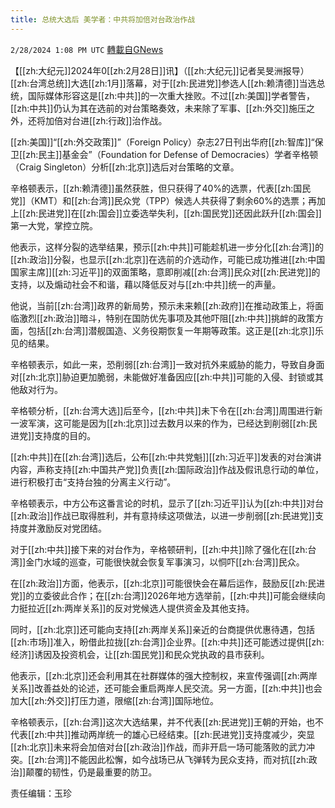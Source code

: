 ```yaml
---
title: 总统大选后 美学者：中共将加倍对台政治作战
---
```

`2/28/2024 1:08 PM UTC` [轉載自GNews](https://gnews.org/articles/2349833)

【[[zh:大纪元]]2024年0[[zh:2月28日]]讯】（[[zh:大纪元]]记者吴旻洲报导）[[zh:台湾总统]]大选[[zh:1月]]落幕，对于[[zh:民进党]]参选人[[zh:赖清德]]当选总统，国际媒体形容这是[[zh:中共]]的一次重大挫败。不过[[zh:美国]]学者警告，[[zh:中共]]仍认为其在选前的对台策略奏效，未来除了军事、[[zh:外交]]施压之外，还将加倍对台进[[zh:行政]]治作战。

[[zh:美国]]“[[zh:外交政策]]”（Foreign Policy）杂志27日刊出华府[[zh:智库]]“保卫[[zh:民主]]基金会”（Foundation for Defense of Democracies）学者辛格顿（Craig Singleton）分析[[zh:北京]]选后对台策略的文章。

辛格顿表示，[[zh:赖清德]]虽然获胜，但只获得了40%的选票，代表[[zh:国民党]]（KMT）和[[zh:台湾]]民众党（TPP）候选人共获得了剩余60%的选票；再加上[[zh:民进党]]在[[zh:国会]]立委选举失利，[[zh:国民党]]还因此跃升[[zh:国会]]第一大党，掌控立院。

他表示，这样分裂的选举结果，预示[[zh:中共]]可能趁机进一步分化[[zh:台湾]]的[[zh:政治]]分裂，也显示[[zh:北京]]在选前的介选动作，可能已成功推进[[zh:中国国家主席]][[zh:习近平]]的双面策略，意即削减[[zh:台湾]]民众对[[zh:民进党]]的支持，以及煽动社会不和谐，藉以降低反对与[[zh:中共]]统一的声量。

他说，当前[[zh:台湾]]政界的新局势，预示未来赖[[zh:政府]]在推动政策上，将面临激烈[[zh:政治]]暗斗，特别在国防优先事项及其他吓阻[[zh:中共]]挑衅的政策方面，包括[[zh:台湾]]潜舰国造、义务役期恢复一年期等政策。这正是[[zh:北京]]乐见的结果。

辛格顿表示，如此一来，恐削弱[[zh:台湾]]一致对抗外来威胁的能力，导致自身面对[[zh:北京]]胁迫更加脆弱，未能做好准备因应[[zh:中共]]可能的入侵、封锁或其他敌对行为。

辛格顿分析，[[zh:台湾大选]]后至今，[[zh:中共]]未下令在[[zh:台湾]]周围进行新一波军演，这可能是因为[[zh:北京]]过去数月以来的作为，已经达到削弱[[zh:民进党]]支持度的目的。

[[zh:中共]]在[[zh:台湾]]选后，公布[[zh:中共党魁]][[zh:习近平]]发表的对台演讲内容，声称支持[[zh:中国共产党]]负责[[zh:国际政治]]作战及假讯息行动的单位，进行积极打击“支持台独的分离主义行动”。

辛格顿表示，中方公布这番言论的时机，显示了[[zh:习近平]]认为[[zh:中共]]对台[[zh:政治]]作战已取得胜利，并有意持续这项做法，以进一步削弱[[zh:民进党]]支持度并激励反对党团结。

对于[[zh:中共]]接下来的对台作为，辛格顿研判，[[zh:中共]]除了强化在[[zh:台湾]]金门水域的巡查，可能很快就会恢复军事演习，以恫吓[[zh:台湾]]民众。

在[[zh:政治]]方面，他表示，[[zh:北京]]可能很快会在幕后运作，鼓励反[[zh:民进党]]的立委彼此合作；在[[zh:台湾]]2026年地方选举前，[[zh:中共]]可能会继续向力挺拉近[[zh:两岸关系]]的反对党候选人提供资金及其他支持。

同时，[[zh:北京]]还可能向支持[[zh:两岸关系]]亲近的台商提供优惠待遇，包括[[zh:市场]]准入，盼借此拉拢[[zh:台湾]]企业界。[[zh:中共]]还可能透过提供[[zh:经济]]诱因及投资机会，让[[zh:国民党]]和民众党执政的县市获利。

他表示，[[zh:北京]]还会利用其在社群媒体的强大控制权，来宣传强调[[zh:两岸关系]]改善益处的论述，还可能会重启两岸人民交流。另一方面，[[zh:中共]]也会加大[[zh:外交]]打压力道，限缩[[zh:台湾]]国际地位。

辛格顿表示，[[zh:台湾]]这次大选结果，并不代表[[zh:民进党]]王朝的开始，也不代表[[zh:中共]]推动两岸统一的雄心已经结束。[[zh:民进党]]支持度减少，突显[[zh:北京]]未来将会加倍对台[[zh:政治]]作战，而非开启一场可能落败的武力冲突。[[zh:台湾]]不能因此松懈，如今战场已从飞弹转为民众支持，而对抗[[zh:政治]]颠覆的韧性，仍是最重要的防卫。

责任编辑：玉珍
